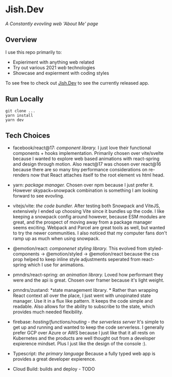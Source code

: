 # Jish.Dev

*A Constantly evovling web 'About Me' page*

## Overview

I use this repo primarily to:
 * Expieriment with anything web related
 * Try out various 2021 *web* technologies 
 * Showcase and expierment with coding styles

To see free to check out [Jish.Dev](https://www.jish.dev) to see the currently released app.

## Run Locally
```
git clone ...
yarn install
yarn dev
```

## Tech Choices
* facebook/react@17: *component library.*
  I just love their functional components + hooks implementation. Primarily chosen over vite/svelte because I wanted to explore web based animations with react-spring and design through motion. Also react@17 was chosen over react@16 because there are so many tiny performance considerations on re-renders now that React attaches itself to the root element vs html head.

* yarn: *package manager.*
  Chosen over npm because I just prefer it. However skypack+snowpack combination is something I am looking forward to see evovling.

* vitejs/vite: *the code bundler.*
  After testing both Snowpack and ViteJS, extensively I ended up choosing Vite since it bundles up the code. I like keeping a snowpack config around however, because ESM modules are great, and the prospect of moving away from a package manager seems exciting. Webpack and Parcel are great tools as well, but wanted to try the newer communities. I also noticed that my computer fans don't ramp up as much when using snowpack. 

* @emotion/react: *componenet styling library.*
  This evolved from styled-components -> @emotion/styled -> @emotion/react because the css prop helped to keep inline style adjustments seperated from react-spring which I use for animations.

* pmndrs/react-spring: *an animation library.*
  Loved how performant they were and the api is great. Chosen over framer because it's light weight. 

* pmndrs/zustand: *state management library. *
  Rather than wrapping React context all over the place, I just went with unopinated state manager. Use it in a flux like pattern. It keeps the code simple and readable. Also allows for the ability to subscribe to the state, which provides much needed flexibility.

* firebase: *hosting/functions/routing - the serverless server*
  It's simple to get up and running and wanted to keep the code serverless. I generally prefer GCP over Azure or AWS because I just like that it all rests on Kubernetes and the products are well thought out from a developer expierence mindset. Plus I just like the design of the console :). 

* Typescript: *the primary language*
  Because a fully typed web app is provides a great developer expierence. 

* Cloud Build: builds and deploy - TODO